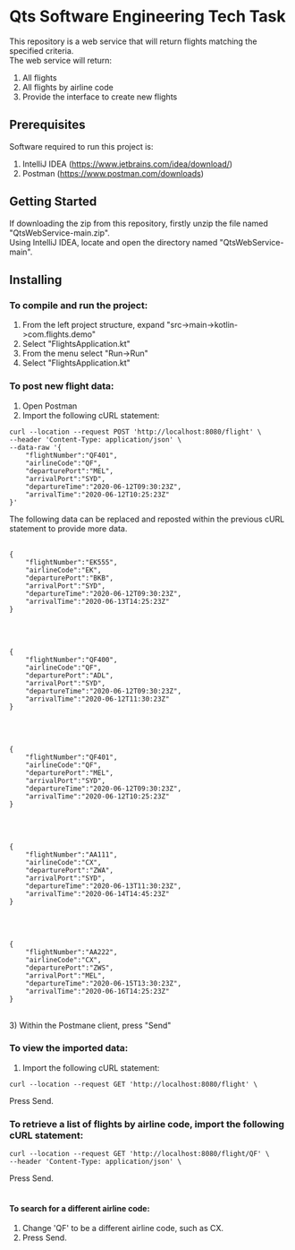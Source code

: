 # Qts Software Engineering Tech Task

This repository is a web service that will return flights matching the specified criteria.<br/>
The web service will return:
1) All flights
2) All flights by airline code
3) Provide the interface to create new flights

## Prerequisites

Software required to run this project is:
1) IntelliJ IDEA (https://www.jetbrains.com/idea/download/)
2) Postman (https://www.postman.com/downloads)

## Getting Started

If downloading the zip from this repository, firstly unzip the file named "QtsWebService-main.zip".<br/>
Using IntelliJ IDEA, locate and open the directory named "QtsWebService-main".<br/>

## Installing

### To compile and run the project:
1) From the left project structure, expand "src->main->kotlin->com.flights.demo"
2) Select "FlightsApplication.kt"
3) From the menu select "Run->Run"
4) Select "FlightsApplication.kt"

### To post new flight data:
1) Open Postman
2) Import the following cURL statement:

```
curl --location --request POST 'http://localhost:8080/flight' \
--header 'Content-Type: application/json' \
--data-raw '{
    "flightNumber":"QF401",
    "airlineCode":"QF",
    "departurePort":"MEL",
    "arrivalPort":"SYD",
    "departureTime":"2020-06-12T09:30:23Z",
    "arrivalTime":"2020-06-12T10:25:23Z"
}'
```
The following data can be replaced and reposted within the previous cURL statement to provide more data.<br/><br/>
```
{
    "flightNumber":"EK555",
    "airlineCode":"EK",
    "departurePort":"BKB",
    "arrivalPort":"SYD",
    "departureTime":"2020-06-12T09:30:23Z",
    "arrivalTime":"2020-06-13T14:25:23Z"
}
```
<br/><br/>
```
{
    "flightNumber":"QF400",
    "airlineCode":"QF",
    "departurePort":"ADL",
    "arrivalPort":"SYD",
    "departureTime":"2020-06-12T09:30:23Z",
    "arrivalTime":"2020-06-12T11:30:23Z"
}
```
<br/><br/>
```
{
    "flightNumber":"QF401",
    "airlineCode":"QF",
    "departurePort":"MEL",
    "arrivalPort":"SYD",
    "departureTime":"2020-06-12T09:30:23Z",
    "arrivalTime":"2020-06-12T10:25:23Z"
}
```
<br/><br/>
```
{
    "flightNumber":"AA111",
    "airlineCode":"CX",
    "departurePort":"ZWA",
    "arrivalPort":"SYD",
    "departureTime":"2020-06-13T11:30:23Z",
    "arrivalTime":"2020-06-14T14:45:23Z"
}
```
<br/><br/>
```
{
    "flightNumber":"AA222",
    "airlineCode":"CX",
    "departurePort":"ZWS",
    "arrivalPort":"MEL",
    "departureTime":"2020-06-15T13:30:23Z",
    "arrivalTime":"2020-06-16T14:25:23Z"
}
```
<br/>
3) Within the Postmane client, press "Send"

### To view the imported data:
1) Import the following cURL statement:
```
curl --location --request GET 'http://localhost:8080/flight' \
```
Press Send.
### To retrieve a list of flights by airline code, import the following cURL statement:
```
curl --location --request GET 'http://localhost:8080/flight/QF' \
--header 'Content-Type: application/json' \
```
Press Send.<br/><br/>
#### To search for a different airline code:
1. Change 'QF' to be a different airline code, such as CX.
2. Press Send.
